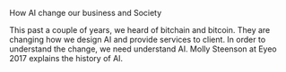  How AI change our business and Society
 
   This past a couple of years, we heard of bitchain and bitcoin. They are changing how we design AI and provide services to client. In order to understand the change, we need understand AI. Molly Steenson at Eyeo 2017 explains the history of AI. 
